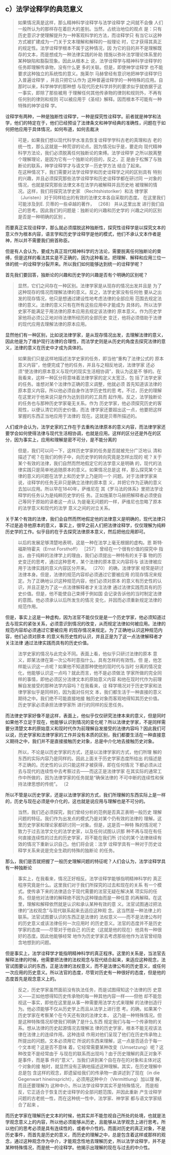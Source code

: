 <h2>c）法学诠释学的典范意义</h2><blockquote data-pid="UNWz14e9">如果情况真是这样，那么精神科学诠释学与法学诠释学 之间就不会像 人们一般所认为的那样存在着巨大的差别。当然，占统治地位的观点 是：只有历史意识才使理解提升为一种客观科学的方法，而诠释学只 有当它以这种方式被扩建成为一门关于文本理解和解释的一般理论 时，它才获得其真正的规定性。法学诠释学根本不属于这种情况，因 为它的目的并不是理解既存的文本，而是想成为一种法律实践的补助 措施以弥补法学理论体系里的某种缺陷和豁裂现象。因此从根本上 说，法学诠释学与精神科学诠释学的任务即理解传承物，没有什么更 多的关联。但是，即使神学诠释学 也不能要求这种独立的系统性的意义。施莱尔 马赫曾经有意识地把神学诠释学归入普遍诠释学 ，并且只把它认作为 这种普遍诠释学的一种特殊的应用。自那时以来，科学神学的那种想 与现代历史科学并列的要求似乎就依据于这一事实，即除了那些被用 于理解任何其他传承物的律则和规则外，不再有任何别的律则和规则 可以被应用于《圣经》解释。因而根本不可能有一种特殊的神学诠释 学。 </blockquote><p data-pid="zHcqaBOK">诠释学有两种，一种是独断性诠释学，一种是探究性诠释学。前者就是神学和法学，他们的特定在于，他们已经预设了法律条文和神学经典的准确性，问题在于如何把他应用于具体情况，如何布道，如何去裁决</p><blockquote data-pid="iBbWdZ-3">可是，如果我们想以现代科学水准去恢复诠释学学科古老的真理和古 老的统一性，那么这就是一种荒谬的论点。因为情况似乎是，要走向 现代精神科学方法论，我们必须脱离任何独断论的束缚。法学诠释学 之所以脱离整个理解理论，是因为它有一个独断论的目的，反之，正 是由于松懈了与独断论的联系，神学诠释学才与语文学－历史学方法 结合了起来。 <br>在这种情况下，我们需要对法学诠释学和历史诠释学之间的区别具有 特别的兴趣，并且必须探究那些法学诠释学和历史诠释学都在研讨同 一对象的情况，也就是探究那些法律文本在法学内被解释并且历史地 被理解的情况。这样，我们将探究法学史家 （Rechtshistoriker）和法 律学家 （Juristen）对于同样给出的有效的法律文本各自采取的态度。 在这里我们可能涉及到E. 贝蒂的一些卓越的著作， 〔268〕 并从这里出发 进行我们自己的思考。因此我们的问题是：独断论的兴趣和历史学的 兴趣之间的区别是否是一种明确的区别 。 </blockquote><p data-pid="NeULrjCK">而要真正实现诠释学，那么就必须摆脱这种独断性，探究性诠释学是以探究文本的意义作为根本内容，语言学和历史学诠释学是他的模式，他们不承认文本作者是神，所以并不需要我们俯首称臣。</p><p data-pid="oCBFQVLa">但是有人会认为，要成为真正现代精神科学的方法论，需要脱离任何独断论的束缚，但是这样的看法其实是不正确的，因为这种看法，把理解、解释和应用三位一体的统一的诠释学分裂开来。所以我们如何能够达到统一的诠释学呢？</p><p data-pid="udLVSS2S">首先我们要回答，独断论的兴趣和历史学的兴趣是否有个明确的区别呢？</p><blockquote data-pid="UPXTSpdM">显然，它们之间存在一种区别。法律学家是从现存的情况出发并且是 为了这种现存的情况而理解法律的意义。反之，法学史家没有任何他 要从之出发的现存情况，他只是想通过建设性地考虑法律的全部应用 范围去规定法律的意义。法律的意义只有在所有这些应用中才能成为 具体的。所以法学史家不能满足于用法律的原本应用去规定该法律的 原本意义。作为历史学家他将必须公正地对待法律所经历的全部历史 变迁，他将必须借助于法律的现代应用去理解法律的原本应用。</blockquote><p data-pid="tp12IjBP">显然他们有一种区别，比如说法律学家，是从现存情况出发，去理解法律的意义，因此他是为了维护现行法律的合理性，而法学史则是从历史的角度去探究法律的意义，法律的意义在历史中才成为具体的。</p><blockquote data-pid="C5x56mV0">如果我们只是这样地描述法学史家的任务，即当他“重构了法律公式的 原本意义内容”，他便完成了他的任务，并且与之相反地说，法律学家 还必须“使法律的原本意义与现代的现实生活相协调”，我认为这是不 够的。在我看来，这样一种区分将意味着法律学家的定义太宽泛，包 括了法学史家的任务。谁想对某个法律作正确的意义调整，他就必须 首先知道该法律的原本意义内容。所以他必须自身作法学历史性的思 考。不过，历史的理解在这里对于他来说只是作为达到目的的工具而 起作用。反之，法学独断论的任务也与那种历史学家毫无关系。作为 历史学家，他必须探究历史的客观性，以便认清它的历史价值，而法 律学家还要超出这一点，他要把这样掌握的东西正当地应用于法律的 现在。这就是贝蒂所描述的。</blockquote><p data-pid="r7F6XTaZ">人们或许会认为，法学史家的工作在于去重构法律原本的意义内容，而法律学家还要学会如何使得法律与现代生活相协调，也就是应用。这样的区分还是外在的区分，因为事实上，应用和理解是密不可分，是不能分离的</p><blockquote data-pid="51bI6Fmz">但是，我们可以问一下，这样历史学家的任务是否就被充分广泛地认 清和描述了呢？在我们的例子中，向历史学的转向究竟是怎样出现的 呢？关于某个有效的法律，我们自然而然地假定它的法学意义是明确 的，现代的法律实践只是简单地追随原本的意义。如果情况总是这 样，那么探究某个法律的意义的问题在法学上和历史学上乃是同一个 问题。对于法律学家来说，诠释学的任务无非只是确立法律的原本意 义，并把它作为正确的意义去加以应用。所以早在1840年，萨维尼在 其《罗马法的体系》里把法学诠释学的任务认为是纯粹历史学的任 务。正如施莱尔马赫把解释者必须使自己等同于原始的读者这一点认 为是毫无问题的一样，萨维尼也忽略了原本的法学意义和现代的法学 意义之间的对立关系。 </blockquote><p data-pid="ojq1yVXY">关于某个有效的法律，我们会自然而然地假定他的法律意义是明确的，现代法律只不过是追寻他原本的意义，事实上，很早之前人们把法律诠释学，仅仅理解为纯粹历史学的工作。似乎目的在于去探究法律原本意义，然后把他应用即可。</p><blockquote data-pid="Ny_uGq-A">以后的发展足够清楚地表明，这是一种在法学上毫无根据的虚构。恩 斯特·福斯特霍夫（Ernst Forsthoff） ［257］ 曾经在一个很有价值的探究中 指出，由于纯粹的法律学上的理由，我们必须提出一种特有的关于事 物的历史变迁的思考，通过这种思考，某个法律的原本意义内容将与 该法律被应用于法律实践的意义内容区分开来。 〔270〕 的确，法律学家 经常是研讨法律本身。但是，法律的规范内容却必须通过它要被应用 的现存情况来规定。为了正确地认识这种规范内容，他们必须对原本 的意义有历史性的认识，并且正是为了这一点法律解释者才关注法律 通过法律实践而具有的历史价值。但是，他不能使自己束缚于例如国 会记录告诉他的当时制定法律的意图。他必须承认以后所发生的情况 变化，并因而必须重新规定法律的规范作用。 </blockquote><p data-pid="X3YGWQfj">但是，事实上这是一种虚构，因为法官不能仅仅是是一个历史学家，他必须知道过去与现实的紧张关系，必须意识到情况的改变，从而规定法律如何被应用。法律的规范内容却必须通过它要被应用 的现存情况来规定。为了正确地认识这种规范内容，他们必须对原本 的意义有历史性的认识，并且正是为了这一点法律解释者才关注法律 通过法律实践而具有的历史价值。</p><blockquote data-pid="dy1Hi-r6">法学史家的情况与此完全不同。表面上看，他似乎只研讨法律的原本 意义，即某法律在第一次公布时意指什么，具有怎样的有效性。但 是，他怎样能认识这一点呢？如果他不知道那种使他的现时代与当时 分离的情况变化，他能够认识这一点吗？就此而言，他不是必须做法 学家所做的完全同样的事情，即他必须区分法律文本的原始意义内容 和他在现时代作为前理解自发接受的那种法学内容吗？在我看来，诠 释学境况对于历史学家和法律学家似乎是同样的，因为面对任何文 本，我们都生活于一种直接的意义期待之中。我们绝不可能直接地接 触历史对象而客观地得知其历史价值。历史学家必须承担法律学家所 进行的同样的反思任务。</blockquote><p data-pid="qOm3s93Z">而法律史学家好像不是这样，表面上，他似乎仅仅研究法律本来的意义，但是同时如果他不立足于现在，他能够认识到情况的变化呢？所以法律史学家，不是同样需要分清楚文本的原始意义和现时代作为前理解自发接受的法律内容吗？因此我们可以说，历史学家和法律学家的工作并没有本质的区别，我们都要生活在一种直接意义期待之中，我们并不是直接接触历史对象，总是中介化地去接触历史对象。</p><blockquote data-pid="6vSpmPbq">所以，不论是以历史学家的方式，还是以法律学家的方式，他们所理 解的东西的实际内容乃是同样的。因此上面关于历史学家态度所给出 的描述是不正确的。历史性的认识只能这样才被获得，即在任何情况 下都必须从过去与现代的连续性中去考察过去——而这正是法律学家 在其实际的通常工作中所做的，因为法律学家的任务就是“确保法律的 不可中断的连续性和保持法律思想的传统”。 〔2</blockquote><p data-pid="ZSySGyV_">所以不管是以历史学家，还是以法律学家的方式，我们所理解的东西实际上是一样的，历史与现在必须是中介化的，这也就是说应用与理解也是不可分的。</p><blockquote data-pid="mJ0ZK4I0">当然，我们还必须探究，我们曾经分析的范例是否真正表明一般历史 理解问题的特征。我们作为出发点的模式乃是对某个仍有效的法律的 理解。这里历史学家和理论家都研讨同一对象。但是，这是否一种特 殊的情况呢？致力于过去法学文化的法学史家，以及任何试图认识那 种不再与现在有任何直接连续性的过去的历史学家，将不能在我们所 讨论的某个法律继续有效的情况下重新认识自己。他们将会说：法学 诠释学具有一种对于历史诠释学关系来说是完全生疏的特殊的独断论 的任务。 </blockquote><p data-pid="a0uwPq_J">那么，我们是否就把握了一般历史理解问题的特征呢？人们会认为，法学诠释学具有一种独断论</p><blockquote data-pid="mAH65RYv">事实上，在我看来，情况正好相反。法学诠释学能够指明精神科学的 真正程序究竟是什么。这里我们对于我们所探究的过去和现在的关系 有一个模式。使传承下来的法律适合于现代需要的法官无疑在解决某 项实际的任务。但是他对法律的解释绝不因为这种理由而是一种任意 的再解释。在这里，理解和解释依然就是认识和承认某种有效的意 义。法官试图通过把法律的“法权观念”与现代联系起来去适应这种观 念。这当然是一种法律上的联系。法官试图要认识的东西正是法律的 法权意义——而不是法律公布时的历史意义或该法律任何一次应用时 的历史意义。法官的态度并不是历史学家的态度——尽管对于他自己 的历史（这就是他的现在）他具有一种很好的态度。因此他能够经常 地作为历史学家去考虑那些他作为法官曾经隐含地想到的问题。</blockquote><p data-pid="3xrUhDCO">但是事实上，法学诠释学才能指明精神科学的真正程序。这里的关系是，当法官去解释法律的时候，他需要把法律的法权观念与现代结合起来，来适应这种观念，法官试图要认识的东西，正是法律的法权意义，而不是法律公布的历史意义，或任何一次应用的历史意义。所以法官的态度，尽管对历史有一种很好的态度，但是他的态度首先是观念意义上的。</p><blockquote data-pid="EAcduY1z">反之，历史学家虽然面前没有执法任务，而是试图得知这个法律的历 史意义——正如他想得知历史传承物的每一种其他内容一样——但他 却不能忽视这一事实，即他在这里是从事一种需要用法学方式来理解 的法律创造行为。他必须能够不仅从历史学上而且从法学上进行思 考。的确，如果某个历史学家在考察某个在今天还有效的法律文本， 这乃是一种特殊情况。但是这种特殊情况却使我们明确了是什么东西 规定我们与每一个传承物的关系。想从法律的历史起源情况去理解法 律的历史学家，根本不能无视该法律在法律上的连续作用。这种连续 作用对他们呈现了他们在历史传承物上所提出的问题。文本必须用它 所说的东西来理解，这一点是否适合于每一个文本呢？这是否不意味 着，它经常需要某种改变（Umsetzung）呢？这种改变不是经常由于 与现在的联系而出现吗？由于历史理解的真正对象不是事件，而是事 件的“意义”，当我们讲到某个自在存在的对象和主体对这个对象的接 触时，就显然没有正确地描述这种理解。其实，在历史理解中总是包 含这样的观念，即遗留给我们的传承物一直讲述到了现在（in die Gegenwart hineinspricht），必须用这种中介（Vermittlung）加以理 解，而且还要理解为 这种中介。所以法学诠释学其实不是特殊情况， 而是相反，它正适合于恢复历史诠释学的全部问题范围，并因此重新 产生诠释学问题的古老统一性，而在这种统一性中，法学家、神学家 都与语文学家结合了起来 。 </blockquote><p data-pid="kXUIYKBp">而历史学家在理解历史文本的时候，他其实并不能忽视自己所处的处境，也就是法学观念意义上的内容，所以他必须能够从历史，且能够从法学观念上进行思考。所以他们的思考必须是具有连续性的，或者中介性的。而面对历史的真正对象，不是历史事件，而首先是历史的意义，而历史的理解之中，总是包含着这样或那样的观念，通过这种观念作为中介，才能观念性地去理解历史，所以法学诠释学，并不是某种特殊情况，而是统一的诠释学。他揭示出理解的现在与过去的中介性。</p>